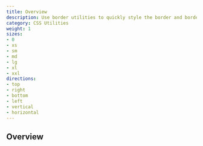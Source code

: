 ```yaml
---
title: Overview
description: Use border utilities to quickly style the border and border-radius of an element. Great for images, buttons, or any other element.
category: CSS Utilities
weight: 1
sizes:
- 0 
- xs
- sm
- md
- lg
- xl
- xxl
directions:
- top 
- right
- bottom
- left
- vertical
- horizontal
---
```


## Overview

